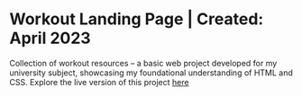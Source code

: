 # Workout Landing Page | Created: April 2023  

Collection of workout resources – a basic web project developed for my university subject, showcasing my foundational understanding of HTML and CSS.
Explore the live version of this project [here](https://darka-ztn.github.io/workout-landing/)
